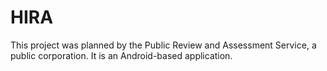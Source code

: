 # HIRA
This project was planned by the Public Review and Assessment Service, a public corporation. It is an Android-based application.

